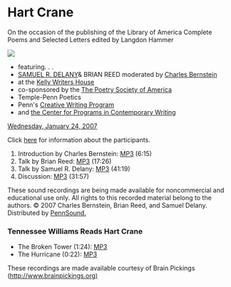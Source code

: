 Hart Crane
==========

On the occasion of the publishing of the Library of America
<span class="title">Complete Poems and Selected Letters
edited by Langdon Hammer</span>

![](http://www.loa.org/images/volumecovers/153x195/1931082995.jpg)

-   featuring. . .
-   [SAMUEL R. DELANY](http://www.writing.upenn.edu/pennsound/x/Delany.html)&
    BRIAN REED
    moderated by [Charles Bernstein](Bernstein.html)
-   at the [Kelly Writers House](http://www.writing.upenn.edu/wh)
-   co-sponsored by the [The Poetry Society of America](http://www.poetrysociety.org/)
-   Temple-Penn Poetics
-   Penn's [Creative Writing
    Program](http://writing.upenn.edu/cw/)
-   and
    [the Center for Programs in
    Contemporary Writing](http://www.writing.upenn.edu)

[Wednesday, January 24, 2007](http://www.writing.upenn.edu/wh/calendar/0107.html#24)

Click [here](http://www.writing.upenn.edu/wh/calendar/0107.html#24) for information
about the participants.

1.  Introduction by Charles Bernstein: [MP3](http://media.sas.upenn.edu/pennsound/authors/Crane/Crane-Hart_tribute_01_Charles-Bernstein_Intro_UPenn_1-24-07.mp3) (6:15)
2.  Talk
    by
    Brian Reed: [MP3](http://media.sas.upenn.edu/pennsound/authors/Crane/Crane-Hart_tribute_02_Brian-Reed-Talk_UPenn_1-24-07.mp3) (17:26)
3.  Talk
    by
    Samuel R. Delany: [MP3](http://media.sas.upenn.edu/pennsound/authors/Crane/Crane-Hart_tribute_03_Samuel-Delany-Talk_UPenn_1-24-07.mp3) (41:19)
4.  Discussion: [MP3](http://media.sas.upenn.edu/pennsound/authors/Crane/Crane-Hart_tribute_04_Discussion_UPenn_1-24-07.mp3) (31:57)

These sound recordings are being made available for noncommercial
and educational use only. All rights to this recorded material belong to
the authors. © 2007 Charles Bernstein, Brian Reed, and Samuel Delany. Distributed
by [PennSound.](../index.html)


### Tennessee Williams Reads Hart Crane

-   The Broken Tower (1:24): [MP3](https://media.sas.upenn.edu/pennsound/authors/Crane/Crane-Hart_The-Broken-Tower_Tennessee-Williams-Reads-Hart-Crane)
-   The Hurricane (0:22): [MP3](%20https://media.sas.upenn.edu/pennsound/authors/Crane/Crane-Hart_The-Hurricane_Tennessee-Williams-Reads-Hart-Crane)

These recordings are made available courtesy of Brain Pickings ([http://www.brainpickings.org)](http://www.brainpickings.org)
